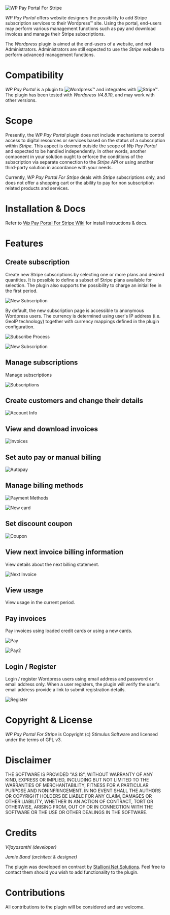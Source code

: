 ![WP Pay Portal For Stripe](https://raw.githubusercontent.com/stimulussoft/wppayportal/master/img/logo.png)

_WP Pay Portal_ offers website designers the possibility to add Stripe subscription services to their Wordpress™ site. Using the portal, end-users may perform various management functions such as pay and download invoices and manage their Stripe subscriptions. 

The _Wordpress_ plugin is aimed at the end-users of a website, and not Administrators. Administrators are still expected to use the _Stripe_ website to perform advanced management functions.

# Compatibility

_WP Pay Portal_ is a plugin to ![Wordpress™](https://www.wordpress.org) and integrates with ![Stripe™](https://www.stripe.com). The plugin has been tested with _Wordpress V4.8.10_, and may work with other versions.

# Scope

Presently, the _WP Pay Portal_ plugin does not include mechanisms to control access to digital resources or services based on the status of a subscription within _Stripe_. This aspect is deemed outside the scope of _Wp Pay Portal_ and expected to be handled independently. In other words, another component in your solution ought to enforce the conditions of the subscription via separate connection to the _Stripe API_ or using another third-party solution in accordance with your needs.

Currently, _WP Pay Portal For Stripe_ deals with _Stripe_ subscriptions only, and does not offer a shopping cart or the ability to pay for non subscription related products and services. 

# Installation & Docs

Refer to [Wp Pay Portal For Stripe Wiki](https://github.com/stimulussoft/wppayportal/wiki) for install instructions & docs.

# Features

## Create subscription

Create new Stripe subscriptions by selecting one or more plans and desired quantities. It is possible to define a subset of Stripe plans available for selection. The plugin also supports the possibility to charge an initial fee in the first period.

![New Subscription](https://raw.githubusercontent.com/stimulussoft/wppayportal/master/img/newsubscription.png)

By default, the new subscription page is accessible to anonymous Wordpress users. The currency is determined using user's IP address (i.e. GeoIP technology) together with currency mappings defined in the plugin configuration.

![Subscribe Process](https://raw.githubusercontent.com/stimulussoft/wppayportal/master/img/subscribeprocess.png)

![New Subscription](https://raw.githubusercontent.com/stimulussoft/wppayportal/master/img/newsubscription2.png)

## Manage subscriptions 

Manage subscriptions

![Subscriptions](https://raw.githubusercontent.com/stimulussoft/wppayportal/master/img/subscriptions.png)

## Create customers and change their details 

![Account Info](https://raw.githubusercontent.com/stimulussoft/wppayportal/master/img/accountinfo.png)

## View and download invoices

![Invoices](https://raw.githubusercontent.com/stimulussoft/wppayportal/master/img/invoices.png)

## Set auto pay or manual billing

![Autopay](https://raw.githubusercontent.com/stimulussoft/wppayportal/master/img/autopay.png)

## Manage billing methods

![Payment Methods](https://raw.githubusercontent.com/stimulussoft/wppayportal/master/img/paymentmethods.png)

![New card](https://raw.githubusercontent.com/stimulussoft/wppayportal/master/img/newcard.png)

## Set discount coupon

![Coupon](https://raw.githubusercontent.com/stimulussoft/wppayportal/master/img/coupon.png)

## View next invoice billing information

View details about the next billing statement.

![Next Invoice](https://raw.githubusercontent.com/stimulussoft/wppayportal/master/img/nextinvoice.png)

## View usage

View usage in the current period.

## Pay invoices

Pay invoices using loaded credit cards or using a new cards.

![Pay](https://raw.githubusercontent.com/stimulussoft/wppayportal/master/img/pay.png)

![Pay2](https://raw.githubusercontent.com/stimulussoft/wppayportal/master/img/pay2.png)

## Login / Register

Login / register Wordpress users using email address and password or email address only. When a user registers, the plugin will verify the user's email address provide a link to submit registration details.

![Register](https://raw.githubusercontent.com/stimulussoft/wppayportal/master/img/registration.png)

# Copyright & License

_WP Pay Portal For Stripe_ is Copyright (c) Stimulus Software and licensed under the terms of GPL v3. 

# Disclaimer 

THE SOFTWARE IS PROVIDED "AS IS", WITHOUT WARRANTY OF ANY KIND, EXPRESS OR IMPLIED, INCLUDING BUT NOT LIMITED TO THE WARRANTIES OF MERCHANTABILITY, FITNESS FOR A PARTICULAR PURPOSE AND NONINFRINGEMENT. IN NO EVENT SHALL THE AUTHORS OR COPYRIGHT HOLDERS BE LIABLE FOR ANY CLAIM, DAMAGES OR OTHER LIABILITY, WHETHER IN AN ACTION OF CONTRACT, TORT OR OTHERWISE, ARISING FROM, OUT OF OR IN CONNECTION WITH THE SOFTWARE OR THE USE OR OTHER DEALINGS IN THE SOFTWARE.

# Credits

_Vijayasanthi (developer)_

_Jamie Band (architect & designer)_

The plugin was developed on contract by [Stallioni Net Solutions](https://stallioni.com/). Feel free to contact them should you wish to add functionality to the plugin.  

# Contributions

All contributions to the plugin will be considered and are welcome.



